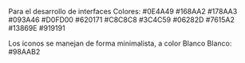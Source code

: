 Para el desarrollo de interfaces
Colores:
#0E4A49
#168AA2
#178AA3
#093A46
#D0FD00
#620171
#C8C8C8
#3C4C59
#06282D
#7615A2
#13869E
#919191

Los iconos se manejan de forma minimalista, a color Blanco
Blanco: #98AAB2